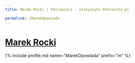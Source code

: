 ```yaml
---
title: Marek Rocki | Patromierz - statystyki Patronite.pl

permalink: /MarekOpowiada
---
```


# [Marek Rocki](https://patronite.pl/MarekOpowiada)

{% include profile.md name="MarekOpowiada" prefix="m" %}
